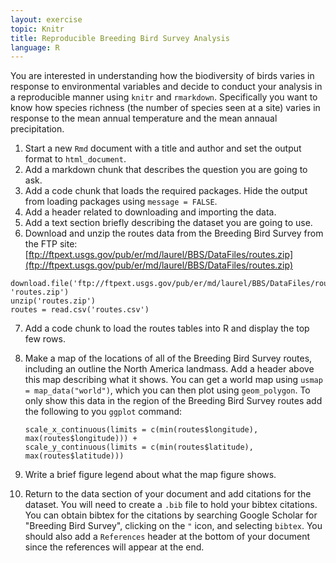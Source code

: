 ```yaml
---
layout: exercise
topic: Knitr
title: Reproducible Breeding Bird Survey Analysis
language: R
---
```


You are interested in understanding how the biodiversity of birds varies in
response to environmental variables and decide to conduct your analysis in a
reproducible manner using `knitr` and `rmarkdown`. Specifically you want to know
how species richness (the number of species seen at a site) varies in response
to the mean annual temperature and the mean annaual precipitation.

1. Start a new `Rmd` document with a title and author and set the output format
   to `html_document`.
2. Add a markdown chunk that describes the question you are going to ask.
3. Add a code chunk that loads the required packages. Hide the output from
   loading packages using `message = FALSE`.
4. Add a header related to downloading and importing the data.
5. Add a text section briefly describing the dataset you are going to use.
6. Download and unzip the routes data from the Breeding Bird Survey from the FTP site: [ftp://ftpext.usgs.gov/pub/er/md/laurel/BBS/DataFiles/routes.zip](ftp://ftpext.usgs.gov/pub/er/md/laurel/BBS/DataFiles/routes.zip)

```
download.file('ftp://ftpext.usgs.gov/pub/er/md/laurel/BBS/DataFiles/routes.zip', 'routes.zip')
unzip('routes.zip')
routes = read.csv('routes.csv')
```

7. Add a code chunk to load the routes tables into R and display the top few rows. 
8. Make a map of the locations of all of the Breeding Bird Survey routes,
   including an outline the North America landmass. Add a header above this map
   describing what it shows. You can get a world map using
   `usmap = map_data("world")`, which you can then plot using `geom_polygon`.
   To only show this data in the region of the Breeding Bird Survey routes add
   the following to you `ggplot` command:

   ```
   scale_x_continuous(limits = c(min(routes$longitude), max(routes$longitude))) +
   scale_y_continuous(limits = c(min(routes$latitude), max(routes$latitude)))
   ```

9. Write a brief figure legend about what the map figure shows.
10. Return to the data section of your document and add citations for the
    dataset. You will need to create a `.bib` file to hold your bibtex
    citations. You can obtain bibtex for the citations by searching Google
    Scholar for "Breeding Bird Survey", clicking on the `"`
    icon, and selecting `bibtex`. You should also add a `References` header at
    the bottom of your document since the references will appear at the end.
